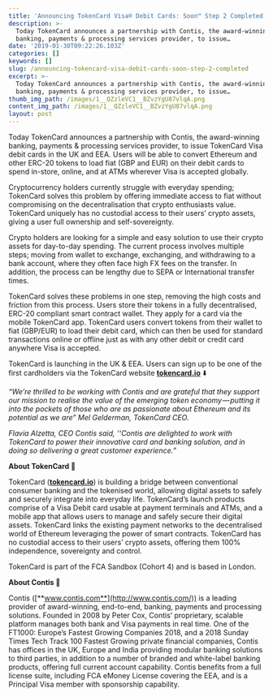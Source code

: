 ```yaml
---
title: 'Announcing TokenCard Visa® Debit Cards: Soon™ Step 2 Completed! ✅'
description: >-
  Today TokenCard announces a partnership with Contis, the award-winning
  banking, payments & processing services provider, to issue…
date: '2019-01-30T09:22:26.103Z'
categories: []
keywords: []
slug: /announcing-tokencard-visa-debit-cards-soon-step-2-completed
excerpt: >-
  Today TokenCard announces a partnership with Contis, the award-winning
  banking, payments & processing services provider, to issue…
thumb_img_path: /images/1__QZzleVC1__BZvzYgU87vlqA.png
content_img_path: /images/1__QZzleVC1__BZvzYgU87vlqA.png
layout: post
---
```



Today TokenCard announces a partnership with Contis, the award-winning banking, payments & processing services provider, to issue TokenCard Visa debit cards in the UK and EEA. Users will be able to convert Ethereum and other ERC-20 tokens to load fiat (GBP and EUR) on their debit cards to spend in-store, online, and at ATMs wherever Visa is accepted globally.

Cryptocurrency holders currently struggle with everyday spending; TokenCard solves this problem by offering immediate access to fiat without compromising on the decentralisation that crypto enthusiasts value. TokenCard uniquely has no custodial access to their users’ crypto assets, giving a user full ownership and self-sovereignty.

Crypto holders are looking for a simple and easy solution to use their crypto assets for day-to-day spending. The current process involves multiple steps; moving from wallet to exchange, exchanging, and withdrawing to a bank account, where they often face high FX fees on the transfer. In addition, the process can be lengthy due to SEPA or International transfer times.

TokenCard solves these problems in one step, removing the high costs and friction from this process. Users store their tokens in a fully decentralised, ERC-20 compliant smart contract wallet. They apply for a card via the mobile TokenCard app. TokenCard users convert tokens from their wallet to fiat (GBP/EUR) to load their debit card, which can then be used for standard transactions online or offline just as with any other debit or credit card anywhere Visa is accepted.

TokenCard is launching in the UK & EEA. Users can sign up to be one of the first cardholders via the TokenCard website [**tokencard.io**](https://tokencard.io/) ⬇️

_“We’re thrilled to be working with Contis and are grateful that they support our mission to realise the value of the emerging token economy — putting it into the pockets of those who are as passionate about Ethereum and its potential as we are” Mel Gelderman, TokenCard CEO._

_Flavia Alzetta, CEO Contis said, ‘‘Contis are delighted to work with TokenCard to power their innovative card and banking solution, and in doing so delivering a great customer experience.”_

**About TokenCard 💬**

TokenCard ([**tokencard.io**](https://tokencard.io/)) is building a bridge between conventional consumer banking and the tokenised world, allowing digital assets to safely and securely integrate into everyday life. TokenCard’s launch products comprise of a Visa Debit card usable at payment terminals and ATMs, and a mobile app that allows users to manage and safely secure their digital assets. TokenCard links the existing payment networks to the decentralised world of Ethereum leveraging the power of smart contracts. TokenCard has no custodial access to their users’ crypto assets, offering them 100% independence, sovereignty and control.

TokenCard is part of the FCA Sandbox (Cohort 4) and is based in London.

**About Contis 💬**

Contis ([**www.contis.com**](http://www.contis.com/)) is a leading provider of award-winning, end-to-end, banking, payments and processing solutions. Founded in 2008 by Peter Cox, Contis’ proprietary, scalable platform manages both bank and Visa payments in real time. One of the FT1000: Europe’s Fastest Growing Companies 2018, and a 2018 Sunday Times Tech Track 100 Fastest Growing private financial companies, Contis has offices in the UK, Europe and India providing modular banking solutions to third parties, in addition to a number of branded and white-label banking products, offering full current account capability. Contis benefits from a full license suite, including FCA eMoney License covering the EEA, and is a Principal Visa member with sponsorship capability.